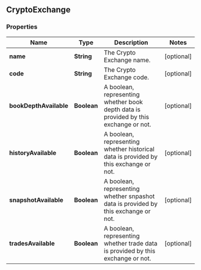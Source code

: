 
## CryptoExchange

### Properties
Name | Type | Description | Notes
------------ | ------------- | ------------- | -------------
**name** | **String** | The Crypto Exchange name. |  [optional]
**code** | **String** | The Crypto Exchange code. |  [optional]
**bookDepthAvailable** | **Boolean** | A boolean, representing whether book depth data is provided by this exchange or not. |  [optional]
**historyAvailable** | **Boolean** | A boolean, representing whether historical data is provided by this exchange or not. |  [optional]
**snapshotAvailable** | **Boolean** | A boolean, representing whether snpashot data is provided by this exchange or not. |  [optional]
**tradesAvailable** | **Boolean** | A boolean, representing whether trade data is provided by this exchange or not. |  [optional]



